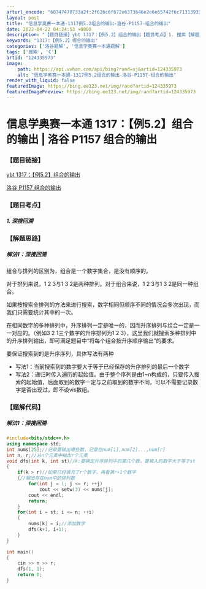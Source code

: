 ```yaml
---
arturl_encode: "68747470733a2f:2f626c6f672e6373646e2e6e65742f6c71313939303731372f:61727469636c652f64657461696c732f313234333335393733"
layout: post
title: "信息学奥赛一本通-1317例5.2组合的输出-洛谷-P1157-组合的输出"
date: 2022-04-22 04:24:53 +0800
description: "【题目链接】ybt 1317：【例5.2】组合的输出【题目考点】1. 搜索【解题思路】解法1：搜索组"
keywords: "1317:【例5.2】组合的输出"
categories: ['洛谷题解', '信息学奥赛一本通题解']
tags: ['搜索', 'C']
artid: "124335973"
image:
    path: https://api.vvhan.com/api/bing?rand=sj&artid=124335973
    alt: "信息学奥赛一本通-1317例5.2组合的输出-洛谷-P1157-组合的输出"
render_with_liquid: false
featuredImage: https://bing.ee123.net/img/rand?artid=124335973
featuredImagePreview: https://bing.ee123.net/img/rand?artid=124335973
---
```


# 信息学奥赛一本通 1317：【例5.2】组合的输出 | 洛谷 P1157 组合的输出

### 【题目链接】

[ybt 1317：【例5.2】组合的输出](http://ybt.ssoier.cn:8088/problem_show.php?pid=1317)
  
[洛谷 P1157 组合的输出](https://www.luogu.com.cn/problem/P1157)

### 【题目考点】

##### 1. 深搜回溯

### 【解题思路】

##### 解法1：深搜回溯

组合与排列的区别为，组合是一个数字集合，是没有顺序的。
  
对于排列来说，1 2 3与1 3 2是两种排列。对于组合来说，1 2 3与1 3 2是同一种组合。
  
如果按搜索全排列的方法来进行搜索，数字相同但顺序不同的情况会多次出现，而我们只需要统计其中的一次。
  
在相同数字的多种排列中，升序排列一定是唯一的，因而升序排列与组合一定是一一对应的。（例如3 2 1三个数字的升序排列为1 2 3），这里我们就搜索多种排列中的升序排列输出，即可满足题目中“将每个组合按升序顺序输出”的要求。
  
要保证搜索到的是升序序列，具体写法有两种

* 写法1：当前搜索到的数字要大于等于已经保存的升序排列的最后一个数字
* 写法2：递归时传入遍历的起始值。由于整个序列是由1~n构成的，只要传入搜索的起始值，后面取到的数字一定与之前取到的数字不同，可以不需要记录数字是否出现过，即不设vis数组。

### 【题解代码】

##### 解法1：深搜回溯

```cpp
#include<bits/stdc++.h>
using namespace std;
int nums[25];//记录要输出哪些数，记录在num[1],num[2]...,num[r]
int n, r;//从n个元素中抽出r个元素
void dfs(int k, int st)//k:要确定升序排列中的第几个数，要填入的数字大于等于st
{
    if(k > r)//如果已经填充了r个数字，再看第r+1个数字 
    {//输出存在num中的排列数
        for(int j = 1; j <= r; ++j)
            cout << setw(3) << nums[j];
        cout << endl;
        return;
    }
    for(int i = st; i <= n; ++i)
    {
        nums[k] = i;//添加数字 
        dfs(k+1, i+1);
    }
}

int main()
{
    cin >> n >> r;
    dfs(1, 1);
    return 0;
}

```